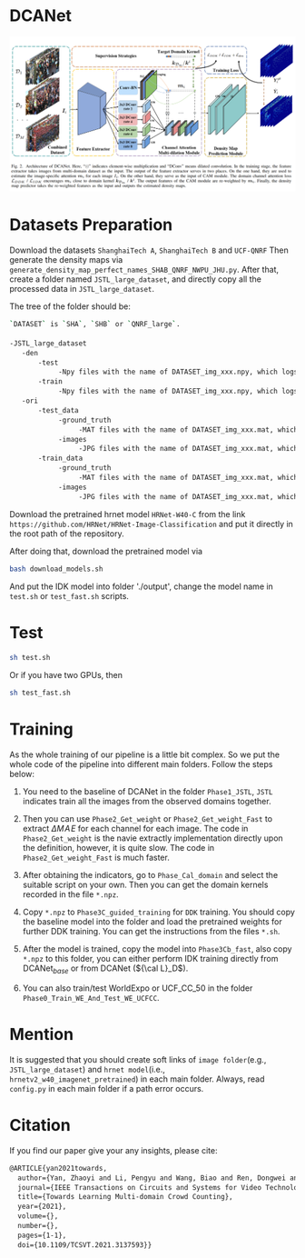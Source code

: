 # DCANet

![img](./net_arch.png)


# Datasets Preparation
Download the datasets `ShanghaiTech A`, `ShanghaiTech B` and `UCF-QNRF`
Then generate the density maps via `generate_density_map_perfect_names_SHAB_QNRF_NWPU_JHU.py`.
After that, create a folder named `JSTL_large_dataset`, and directly copy all the processed data in `JSTL_large_dataset`.

The tree of the folder should be:
```bash
`DATASET` is `SHA`, `SHB` or `QNRF_large`.

-JSTL_large_dataset
   -den
       -test
            -Npy files with the name of DATASET_img_xxx.npy, which logs the info of density maps.
       -train
            -Npy files with the name of DATASET_img_xxx.npy, which logs the info of density maps.
   -ori
       -test_data
            -ground_truth
                 -MAT files with the name of DATASET_img_xxx.mat, which logs the original dot annotations.
            -images
                 -JPG files with the name of DATASET_img_xxx.mat, which logs the original image files.
       -train_data
            -ground_truth
                 -MAT files with the name of DATASET_img_xxx.mat, which logs the original dot annotations.
            -images
                 -JPG files with the name of DATASET_img_xxx.mat, which logs the original image files.
```

Download the pretrained hrnet model `HRNet-W40-C` from the link `https://github.com/HRNet/HRNet-Image-Classification` and put it directly in the root path of the repository.

After doing that, download the pretrained model via
```bash
bash download_models.sh
```
And put the IDK model into folder './output', change the model name in `test.sh` or `test_fast.sh` scripts.

# Test
```bash
sh test.sh
```
Or if you have two GPUs, then
```bash
sh test_fast.sh
```

# Training
As the whole training of our pipeline is a little bit complex. So we put the whole code of the pipeline into different main folders. Follow the steps below:

1. You need to the baseline of DCANet in the folder `Phase1_JSTL`, `JSTL` indicates train all the images from the observed domains together. 

2. Then you can use `Phase2_Get_weight` or `Phase2_Get_weight_Fast` to extract $\Delta M\!A\!E$ for each channel for each image. The code in `Phase2_Get_weight` is the navie extractly implementation directly upon the definition, however, it is quite slow.
The code in `Phase2_Get_weight_Fast` is much faster.

3. After obtaining the indicators, go to `Phase_Cal_domain` and select the suitable script on your own. Then you can get the domain kernels recorded in the file `*.npz`. 

4. Copy `*.npz` to `Phase3C_guided_training` for `DDK` training. You should copy the baseline model into the folder and load the pretrained weights for further DDK training.
You can get the instructions from the files `*.sh`.

5. After the model is trained, copy the model into `Phase3Cb_fast`, also copy `*.npz` to this folder, you can either perform IDK training directly from DCANet$_{base}$ or from DCANet (${\cal L}_D$).

6. You can also train/test WorldExpo or UCF\_CC\_50 in the folder `Phase0_Train_WE_And_Test_WE_UCFCC`.

# Mention
It is suggested that you should create soft links of `image folder`(e.g., `JSTL_large_dataset`) and `hrnet model`(i.e., `hrnetv2_w40_imagenet_pretrained`) in each main folder. Always, read `config.py` in each main folder if a path error occurs.

# Citation
If you find our paper give your any insights, please cite:
```tex
@ARTICLE{yan2021towards,
  author={Yan, Zhaoyi and Li, Pengyu and Wang, Biao and Ren, Dongwei and Zuo, Wangmeng},
  journal={IEEE Transactions on Circuits and Systems for Video Technology}, 
  title={Towards Learning Multi-domain Crowd Counting}, 
  year={2021},
  volume={},
  number={},
  pages={1-1},
  doi={10.1109/TCSVT.2021.3137593}}

```

